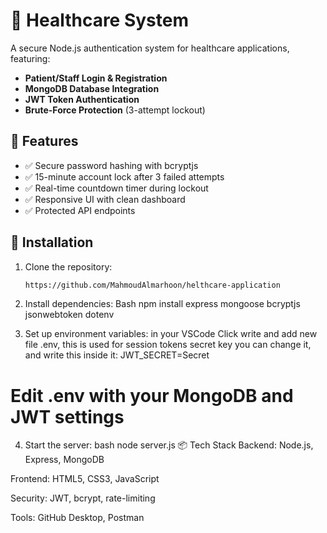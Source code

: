 # 🏥 Healthcare System

A secure Node.js authentication system for healthcare applications, featuring:
- **Patient/Staff Login & Registration**
- **MongoDB Database Integration**
- **JWT Token Authentication**
- **Brute-Force Protection** (3-attempt lockout)

## 🚀 Features

- ✅ Secure password hashing with bcryptjs
- ✅ 15-minute account lock after 3 failed attempts
- ✅ Real-time countdown timer during lockout
- ✅ Responsive UI with clean dashboard
- ✅ Protected API endpoints

## 🔧 Installation

1. Clone the repository:
   ```bash
   https://github.com/MahmoudAlmarhoon/helthcare-application

2. Install dependencies:
Bash
npm install express mongoose bcryptjs jsonwebtoken dotenv

3. Set up environment variables:
in your VSCode Click write and add new file .env, this is used for session tokens secret key you can change it, and write this inside it:
JWT_SECRET=Secret

# Edit .env with your MongoDB and JWT settings

4. Start the server:
bash
node server.js
📦 Tech Stack
Backend: Node.js, Express, MongoDB

Frontend: HTML5, CSS3, JavaScript

Security: JWT, bcrypt, rate-limiting

Tools: GitHub Desktop, Postman
